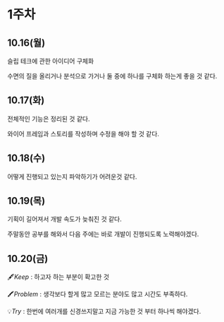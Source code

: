 # 1주차

## 10.16(월)

슬립 테크에 관한 아이디어 구체화

수면의 질을 올리거나 분석으로 가거나 둘 중에 하나를 구체화 하는게 좋을 것 같다.

## 10.17(화)

전체적인 기능은 정리된 것 같다.

와이어 프레임과 스토리를 작성하며 수정을 해야 할 것 같다.

## 10.18(수)

어떻게 진행되고 있는지 파악하기가 어려운것 같다.

## 10.19(목)

기획이 길어져서 개발 속도가 늦춰진 것 같다.

주말동안 공부를 해와서 다음 주에는 바로 개발이 진행되도록 노력해야겠다.

## 10.20(금)

🖋️*Keep* : 하고자 하는 부분이 확고한 것

🖍️*Problem* : 생각보다 할게 많고 모르는 분야도 많고 시간도 부족하다.

💡*Try* : 한번에 여러개를 신경쓰지말고 지금 가능한 것 부터 하나씩 해야겠다.
